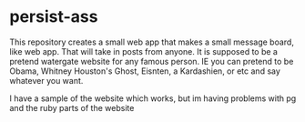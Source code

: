 persist-ass
===========

This repository creates a small web app that makes a small message board, like web app. 
That will take in posts from anyone. 
It is supposed to be a pretend watergate website for any famous person. 
IE you can pretend to be Obama, Whitney Houston's Ghost, Eisnten, a Kardashien, or etc and say whatever you want. 

I have a sample of the website which works, but im having problems with pg and the ruby parts of the website 
